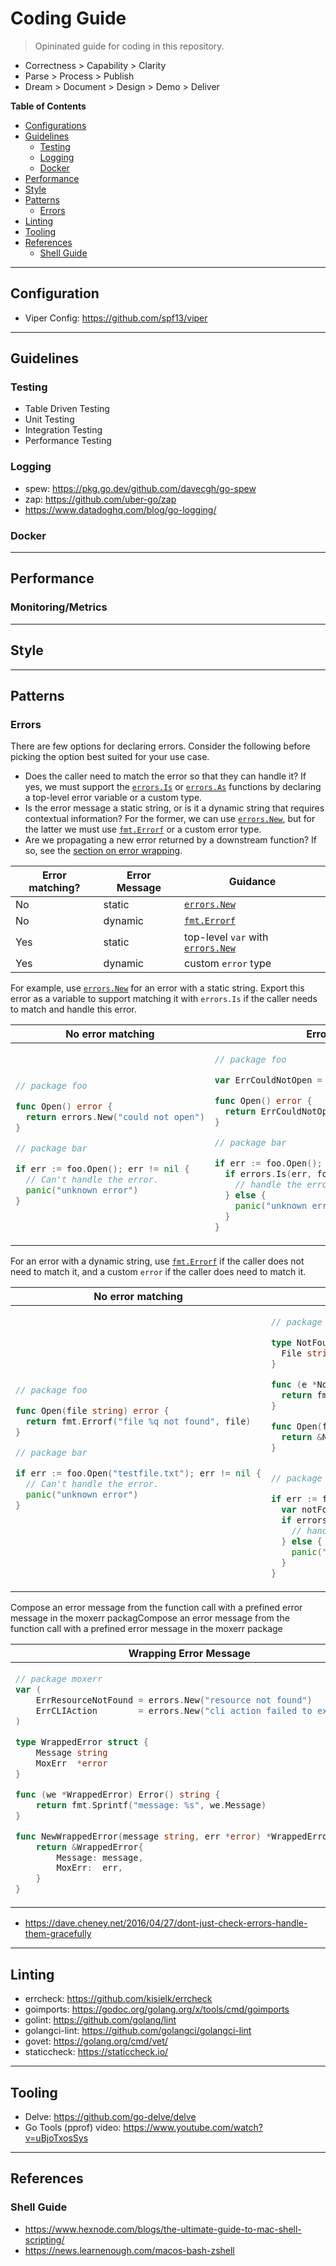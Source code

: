 # Coding Guide
> Opininated guide for coding in this repository. 

* Correctness > Capability > Clarity
* Parse > Process > Publish 
* Dream > Document > Design > Demo > Deliver 

**Table of Contents** 
- [Configurations](#configuration)
- [Guidelines](#guidelines)
   - [Testing](#testing)
   - [Logging](#logging)
   - [Docker](#docker)
- [Performance](#performance)
- [Style](#style)
- [Patterns](#patterns)
   - [Errors](#errors)
- [Linting](#linting)
- [Tooling](#tooling)
- [References](#references)
   - [Shell Guide](#shell-guide)

<hr>

## Configuration 

- Viper Config: https://github.com/spf13/viper

<hr>

## Guidelines 

### Testing 

- Table Driven Testing
- Unit Testing
- Integration Testing
- Performance Testing

### Logging 

- spew: https://pkg.go.dev/github.com/davecgh/go-spew
- zap: https://github.com/uber-go/zap
- https://www.datadoghq.com/blog/go-logging/

### Docker

<hr>

## Performance 

### Monitoring/Metrics

<hr>

## Style 

<hr>

## Patterns 

### Errors


There are few options for declaring errors.
Consider the following before picking the option best suited for your use case.

- Does the caller need to match the error so that they can handle it?
  If yes, we must support the [`errors.Is`] or [`errors.As`] functions
  by declaring a top-level error variable or a custom type.
- Is the error message a static string,
  or is it a dynamic string that requires contextual information?
  For the former, we can use [`errors.New`], but for the latter we must
  use [`fmt.Errorf`] or a custom error type.
- Are we propagating a new error returned by a downstream function?
  If so, see the [section on error wrapping](#error-wrapping).

[`errors.Is`]: https://golang.org/pkg/errors/#Is
[`errors.As`]: https://golang.org/pkg/errors/#As

| Error matching? | Error Message | Guidance                            |
|-----------------|---------------|-------------------------------------|
| No              | static        | [`errors.New`]                      |
| No              | dynamic       | [`fmt.Errorf`]                      |
| Yes             | static        | top-level `var` with [`errors.New`] |
| Yes             | dynamic       | custom `error` type                 |

[`errors.New`]: https://golang.org/pkg/errors/#New
[`fmt.Errorf`]: https://golang.org/pkg/fmt/#Errorf

For example,
use [`errors.New`] for an error with a static string.
Export this error as a variable to support matching it with `errors.Is`
if the caller needs to match and handle this error.

<table>
<thead><tr><th>No error matching</th><th>Error matching</th></tr></thead>
<tbody>
<tr><td>

```go
// package foo

func Open() error {
  return errors.New("could not open")
}

// package bar

if err := foo.Open(); err != nil {
  // Can't handle the error.
  panic("unknown error")
}
```

</td><td>

```go
// package foo

var ErrCouldNotOpen = errors.New("could not open")

func Open() error {
  return ErrCouldNotOpen
}

// package bar

if err := foo.Open(); err != nil {
  if errors.Is(err, foo.ErrCouldNotOpen) {
    // handle the error
  } else {
    panic("unknown error")
  }
}
```

</td></tr>
</tbody></table>

For an error with a dynamic string,
use [`fmt.Errorf`] if the caller does not need to match it,
and a custom `error` if the caller does need to match it.

<table>
<thead><tr><th>No error matching</th><th>Error matching</th></tr></thead>
<tbody>
<tr><td>

```go
// package foo

func Open(file string) error {
  return fmt.Errorf("file %q not found", file)
}

// package bar

if err := foo.Open("testfile.txt"); err != nil {
  // Can't handle the error.
  panic("unknown error")
}
```

</td><td>

```go
// package foo

type NotFoundError struct {
  File string
}

func (e *NotFoundError) Error() string {
  return fmt.Sprintf("file %q not found", e.File)
}

func Open(file string) error {
  return &NotFoundError{File: file}
}


// package bar

if err := foo.Open("testfile.txt"); err != nil {
  var notFound *NotFoundError
  if errors.As(err, &notFound) {
    // handle the error
  } else {
    panic("unknown error")
  }
}
```

</td></tr>
</tbody></table>

Compose an error message from the function call with a prefined error message in the moxerr packagCompose an error message from the function call with a prefined error message in the moxerr package

<table>
<thead><tr><th>Wrapping Error Message</th></tr></thead>
<tbody>
<tr><td>

```go
// package moxerr
var (
	ErrResourceNotFound = errors.New("resource not found")
	ErrCLIAction        = errors.New("cli action failed to execute")
)

type WrappedError struct {
	Message string
	MoxErr  *error
}

func (we *WrappedError) Error() string {
	return fmt.Sprintf("message: %s", we.Message)
}

func NewWrappedError(message string, err *error) *WrappedError {
	return &WrappedError{
		Message: message,
		MoxErr:  err,
	}
}
```

</td></tr>
</tbody></table>


* https://dave.cheney.net/2016/04/27/dont-just-check-errors-handle-them-gracefully


<hr>

## Linting 

- errcheck: https://github.com/kisielk/errcheck
- goimports: https://godoc.org/golang.org/x/tools/cmd/goimports
- golint: https://github.com/golang/lint
- golangci-lint: https://github.com/golangci/golangci-lint
- govet: https://golang.org/cmd/vet/
- staticcheck: https://staticcheck.io/

<hr>

## Tooling 

- Delve: https://github.com/go-delve/delve
- Go Tools (pprof) video: https://www.youtube.com/watch?v=uBjoTxosSys

<hr>

## References

### Shell Guide

* https://www.hexnode.com/blogs/the-ultimate-guide-to-mac-shell-scripting/
* https://news.learnenough.com/macos-bash-zshell
